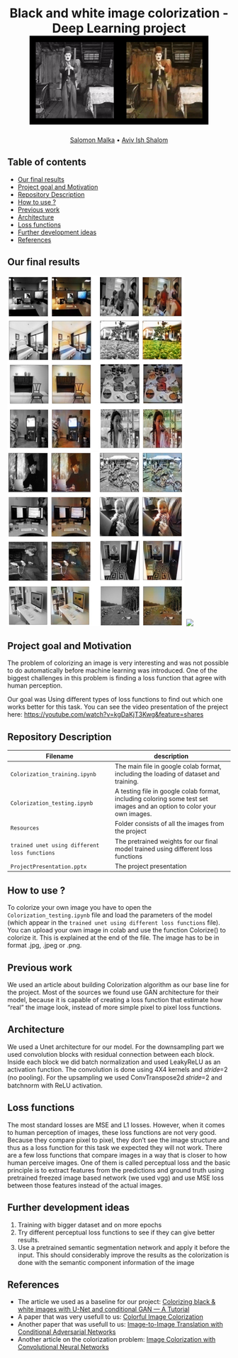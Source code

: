 <h1 align="center">
  <br>
Black and white image colorization -  Deep Learning project
  <br>
  <img src="https://github.com/SalomonMalka/Black-and-white-image-colorization/blob/main/Resources/charlie.gif" height="200">
</h1>
  <p align="center">
    <a href="https://github.com/SalomonMalka">Salomon Malka</a> •
    <a href="https://github.com/aviv21">Aviv Ish Shalom</a>
  </p>


## Table of contents
- [Our final results](#Our-final-results)
- [Project goal and Motivation](#Project-goal-and-Motivation)
- [Repository Description](#repository-description)
- [How to use ?](#How-to-use-?)
- [Previous work](#Previous-work)
- [Architecture](#Architecture)
- [Loss functions](#Loss-functions)
- [Further development ideas](#further-development-ideas)
- [References](#References)


## Our final results
<p float="left">
  <img src="https://github.com/SalomonMalka/Black-and-white-image-colorization/blob/main/Resources/final_coloring_1.jpg" width="400" />
  <img src="https://github.com/SalomonMalka/Black-and-white-image-colorization/blob/main/Resources/final_coloring_2.jpg" width="400" /> 
  <img src="/img3.png" width="500" />
  <p align="center">

## Project goal and Motivation

The problem of colorizing an image is very interesting and was not possible to do automatically before machine learning was introduced.
One of the biggest challenges in this problem is finding a loss function that agree with human perception.

Our goal was Using different types of loss functions to find out which one works better for this task.
You can see the video presentation of the preject here: https://youtube.com/watch?v=kgDaKjT3Kwg&feature=shares 


## Repository Description

| Filename                    | description                                                                                       |
| --------------------------- | ------------------------------------------------------------------------------------------------- |
| `Colorization_training.ipynb` | The main file in google colab format, including the loading of dataset and training. |
| `Colorization_testing.ipynb`    | A testing file in google colab format, including coloring some test set images and an option to color your own images.                                                                 |
| `Resources `                      | Folder consists of all the images from the project                                                |
| `trained unet using different loss functions`           | The pretrained weights for our final model trained using different loss functions                                          |
| `ProjectPresentation.pptx`           | The project presentation                                        |
    
<a name="How-to-use-?"/>

## How to use ?
To colorize your own image you have to open the `Colorization_testing.ipynb` file and load the parameters of the model (which appear in the `trained unet using different loss functions` file). You can upload your own image in colab and use the function Colorize() to colorize it. This is explained at the end of the file. The image has to be in format .jpg, .jpeg or .png.

## Previous work
We used an article about building Colorization algorithm as our base line for the project. 
Most of the sources we found use GAN architecture for their model, because it is capable of creating a loss function that estimate how “real” the image look, instead of more simple pixel to pixel loss functions. 



## Architecture
We used a Unet architecture for our model. For the downsampling part we used convolution blocks  with residual connection between each block. Inside each block we did batch normalization and used LeakyReLU as an activation function. The convolution is done using 4X4 kernels and 𝑠𝑡𝑟𝑖𝑑𝑒=2 (no pooling). For the upsampling we used ConvTranspose2d 𝑠𝑡𝑟𝑖𝑑𝑒=2 and batchnorm with ReLU activation.


## Loss functions
The most standard losses are MSE and L1 losses. However, when it comes to human perception of images, these loss functions are not very good. Because they compare pixel to pixel, they don’t see the image structure and thus as a loss function for this task we expected they will not work.
There are a few loss functions that compare images in a way that is closer to how human perceive images. One of them is called perceptual loss and the basic principle is to extract features from the predictions and ground truth using pretrained freezed image based network (we used vgg) and use MSE loss between those features instead of the actual images. 



## Further development ideas

1. Training with bigger dataset and on more epochs
2. Try different perceptual loss functions to see if they can give better results.
3. Use a pretrained semantic segmentation network and apply it before the input. This should considerably improve the results as the colorization is done with the semantic component information of the image

## References

- The article we used as a baseline for our project: [Colorizing black & white images with U-Net and conditional GAN — A Tutorial
](https://towardsdatascience.com/colorizing-black-white-images-with-u-net-and-conditional-gan-a-tutorial-81b2df111cd8)
- A paper that was very usefull to us: [Colorful Image Colorization](https://arxiv.org/abs/1603.08511)
- Another paper that was usefull to us: [Image-to-Image Translation with Conditional Adversarial Networks](https://arxiv.org/abs/1611.07004)
- Another article on the colorization problem: [Image Colorization with Convolutional Neural Networks](https://lukemelas.github.io/image-colorization.html)



